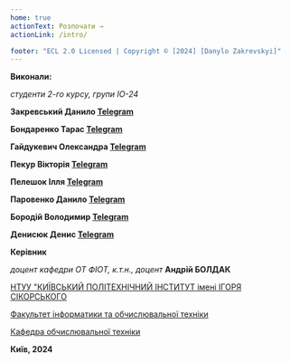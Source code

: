 ```yaml
---
home: true
actionText: Розпочати →
actionLink: /intro/

footer: "ECL 2.0 Licensed | Copyright © [2024] [Danylo Zakrevskyi]"
---
```



**Виконали:** 

*студенти 2-го курсу, групи ІО-24*<span padding-right:5em></span> 

**Закревський Данило [Telegram](https://t.me/Mayfff)**

**Бондаренко Тарас [Telegram](https://t.me/HTMLxAcKeR)**

**Гайдукевич Олександра [Telegram](https://t.me/sashka_gd)**

**Пекур Вікторія [Telegram](https://t.me/ppvikaaa)**

**Пелешок Ілля [Telegram](https://t.me/korol_iLich)**

**Паровенко Данило [Telegram](https://t.me/P4rikk)**

**Бородій Володимир [Telegram](https://t.me/Cl1mzzz)**

**Денисюк Денис [Telegram](https://t.me/ProstoRyder)**


**Керівник**

*доцент кафедри ОТ ФІОТ, к.т.н., доцент*<span padding-right:5em></span> **Андрій БОЛДАК** 

[НТУУ "КИЇВСЬКИЙ ПОЛІТЕХНІЧНИЙ ІНСТИТУТ імені ІГОРЯ СІКОРСЬКОГО](https://kpi.ua/)

[Факультет інформатики та обчислювальної техніки](https://fiot.kpi.ua/)

[Кафедра обчислювальної техніки](https://comsys.kpi.ua/)

**Київ, 2024**
